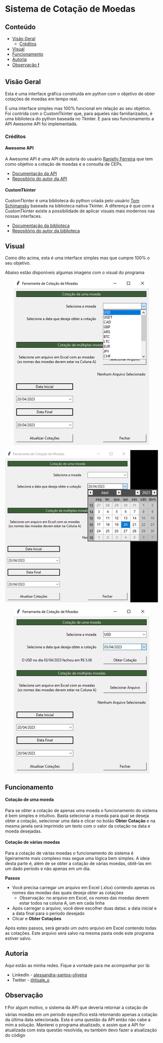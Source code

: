 # Sistema de Cotação de Moedas

## Conteúdo

-  [Visão Geral](#visao-geral)
    - [Créditos](#creditos)
- [Visual](#visual)
- [Funcionamento](#funcionamento)
- [Autoria](#autoria)
- [Observação :heavy_exclamation_mark:](#observacao)

<a id="visao-geral"></a>
## Visão Geral

Esta é uma interface gráfica construída em python com o objetivo de obter cotações de moedas em tempo real. 

É uma interface simples mas 100% funcional em relação ao seu objetivo. Foi contrída com o CustomTkinter que, para aqueles não 
familiarizados, é uma biblioteca do python baseada no Tkinter. E para seu funcionamento a API Awesome API foi implementada.

<a id="creditos"></a>
### Créditos

#### Awesome API

A Awesome API é uma API de autoria do usuário [Ranielly Ferreira](https://github.com/raniellyferreira) que tem como objetivo 
a cotação de moedas e a consulta de CEPs.

- [Documentação da API](https://docs.awesomeapi.com.br/)
- [Repositório do autor da API](https://docs.awesomeapi.com.br/)

#### CustomTkinter

CustomTkinter é uma biblioteca do python criada pelo usuário [Tom Schimansky](https://github.com/TomSchimansky) baseada na biblioteca nativa Tkinter. A diferença é que com a CustomTkinter existe a possibilidade de aplicar visuais mais modernos nas nossas interfaces. 

- [Documentação da biblioteca](https://customtkinter.tomschimansky.com/documentation/)
- [Repositório do autor da biblioteca](https://github.com/TomSchimansky/CustomTkinter)

<a id="visual"></a>
## Visual

Como dito acima, esta é uma interface simples mas que cumpre 100% o seu objetivo.

Abaixo estão disponíveis algumas imagens com o visual do programa

<div align="center">

![Selecionando a moeda](/imagens/SistemaCotacaoMoedas1.jpg)

</div>

<div align="center">

![Selecionando a data](/imagens/SistemaCotacaoMoedas2.jpg)

</div>

<div align="center">

![Retorno com a cotação](/imagens/SistemaCotacaoMoedas3.jpg)

</div>

<a id="funcionamento"></a>
## Funcionamento

#### Cotação de uma moeda

Para se obter a cotação de apenas uma moeda o funcionamento do sistema é bem simples e intuitivo. Basta selecionar a moeda para qual se deseja obter a cotação, selecionar uma data e clicar no botão **Obter Cotação** e na mesma janela será imprimido um texto com o valor da cotação na data e moeda desejadas.

#### Cotação de várias moedas

Para a cotação de várias moedas o funcionamento do sistema é ligeiramente mais complexo mas segue uma lógica bem simples. A ideia desta parte é, além de se obter a cotação de várias moedas, obtê-las em um dado período e não apenas em um dia.

**Passos**

- Você precisa carregar um arquivo em Excel (.xlsx) contendo apenas os nomes das moedas das quais deseja obter as cotações
    - Observação: no arquivo em Excel, os nomes das moedas devem estar todos na coluna A, um em cada linha
- Após carregar o arquivo, você deve escolher duas datas: a data inicial e a data final para o período desejado
- Clicar e **Obter Cotações**

Após estes passos, será gerado um outro arquivo em Excel contendo todas as cotações. Este arquivo será salvo na mesma pasta onde este programa estiver salvo.

<a id="autoria"></a>
## Autoria

Aqui estão as minha redes. Fique a vontade para me acompanhar por lá:

- LinkedIn - [alessandra-santos-oliveira](https://www.linkedin.com/in/alessandra-santos-oliveira/)
- Twitter - [@itsale_o](https://www.twitter.com/itsale_o)

<a id="observacao"></a>
## Observação

:heavy_exclamation_mark: Por algum motivo, o sistema da API que deveria retornar a cotação de várias moedas em um período 
específico está retornando apenas a cotação da última data selecionada. Esta é uma questão da API então não cabe a mim a 
solução. Manterei o programa atualizado, e assim que a API for atualizada com esta questão resolvida, eu também devo fazer a 
atualização do código
